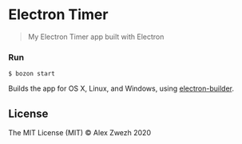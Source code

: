 # Electron Timer

> My Electron Timer app built with Electron

### Run
```
$ bozon start
```

Builds the app for OS X, Linux, and Windows, using [electron-builder](https://github.com/electron-userland/electron-builder).


## License

The MIT License (MIT) © Alex Zwezh 2020
